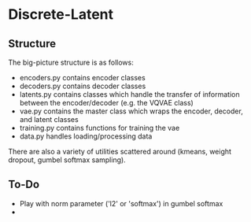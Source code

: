 # Discrete-Latent

## Structure

The big-picture structure is as follows:
- encoders.py contains encoder classes
- decoders.py contains decoder classes
- latents.py contains classes which handle the transfer of 
information between the encoder/decoder (e.g. the VQVAE class)
- vae.py contains the master class which wraps the encoder,
decoder, and latent classes
- training.py contains functions for training the vae
- data.py handles loading/processing data

There are also a variety of utilities scattered around (kmeans, weight dropout, gumbel softmax sampling).

## To-Do

- Play with norm parameter ('l2' or 'softmax') in gumbel softmax
- 